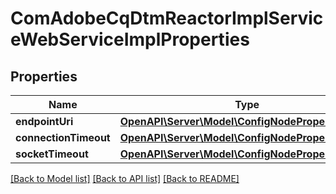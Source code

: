 # ComAdobeCqDtmReactorImplServiceWebServiceImplProperties

## Properties
Name | Type | Description | Notes
------------ | ------------- | ------------- | -------------
**endpointUri** | [**OpenAPI\Server\Model\ConfigNodePropertyString**](ConfigNodePropertyString.md) |  | [optional] 
**connectionTimeout** | [**OpenAPI\Server\Model\ConfigNodePropertyInteger**](ConfigNodePropertyInteger.md) |  | [optional] 
**socketTimeout** | [**OpenAPI\Server\Model\ConfigNodePropertyInteger**](ConfigNodePropertyInteger.md) |  | [optional] 

[[Back to Model list]](../README.md#documentation-for-models) [[Back to API list]](../README.md#documentation-for-api-endpoints) [[Back to README]](../README.md)


